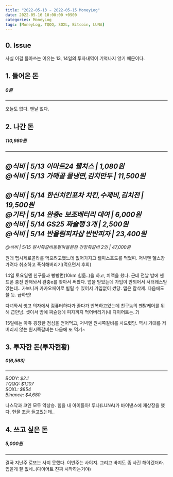 ```yaml
---
title: "2022-05-13 ~ 2022-05-15 MoneyLog"
date: 2022-05-16 10:00:00 +0900
categories: MoneyLog
tags: [MoneyLog, TQQQ, SOXL, Bitcoin, LUNA]
---
```


## 0. Issue

사실 이걸 몰아쓰는 이유는 13, 14일의 투자내역이 기억나지 않기 때문이다.<br>

## 1. 들어온 돈
##### 0원
---
오늘도 없다. 맨날 없다.

## 2. 나간 돈
##### 110,980원
---
*@식비 | 5/13 이마트24 웰치스 | 1,080원*<br>
*@식비 | 5/13 가메골 물냉면,김치만두 | 11,500원*<br>
---
*@식비 | 5/14 한신치킨포차 치킨,수제비,김치전 | 19,500원*<br>
*@기타 | 5/14 완충e 보조배터리 대여 | 6,000원*<br>
*@식비 | 5/14 GS25 짜슐랭 3개 | 2,500원*<br>
*@식비 | 5/14 반올림피자샵 반반피자 | 23,400원*<br>
---
*@식비 | 5/15 원시쪽갈비동편마을본점 간장쪽갈비 2인 | 47,000원*<br>

원래 펩시제로콜라를 먹으려고했느데 없어가지고 웰피스포도를 먹었따.
저녁엔 헬스장가려다 취소하고 폭식해버리기(먹으면서 후회)<br>

14일 토요일엔 친구들과 빵빵런(10km 힘듦..)을 하고, 치맥을 했다.
근데 전날 밤에 핸드폰 충전 안해놔서 완충e를 찾아서 써봤다.
앱을 받았는데 가입이 안되어서 서터레스받았는데.. 가보니까 카카오페이로 빌릴 수 있어서 가입없이 썼당. 앱은 칼삭제. 다음에도 쓸 듯. 급하면!<br>

다녀와서 씻고 의자에서 컴퓨터하다가 졸다가 반복하고있는데 친구놈의 멘탈케어를 위해 급만남.
셋이서 밤에 짜슐랭에 피자까지 먹어버리기(내 다이어트는..?)<br>

15일에는 아쥬 굉장한 점심을 얻어먹고, 저녁엔 원시쪽갈비를 사드렸당. 역시 기대를 저버리지 않는 원시쪽갈비는 다음에 또 먹기~<br>

## 3. 투자한 돈(투자현황)
##### $0 ($6,563)
---
*BODY: $2.1*<br>
*TQQQ: $1,107*<br>
*SOXL: $854*<br>
*Binance: $4,680*<br>

나스닥과 코인 모두 약상승. 힘을 내 아이들아!
루나(LUNA)가 바이낸스에 재상장을 했다. 현물 조금 들고있는데..<br>

## 4. 쓰고 싶은 돈
##### 5,000원
---
결국 지난주 로또는 사지 못했다. 이번주는 사야지.
그리고 바지도 좀 사긴 해야겠더라. 입을게 잘 없네..(다이어트 진짜 시작하는거야)
<br>

